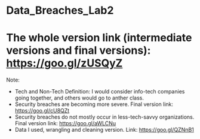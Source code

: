 # Data_Breaches_Lab2 
# The whole version link (intermediate versions and final versions): https://goo.gl/zUSQyZ

Note:

 * Tech and Non-Tech Definition: I would consider info-tech companies going together, and others would go to anther class.
 * Security breaches are becoming more severe. Final version link: https://goo.gl/cU8QZt
 * Security breaches do not mostly occur in less-tech-savvy organizations. Final version link: https://goo.gl/aWLCNu
 * Data I used, wrangling and cleaning version. Link: https://goo.gl/QZNnB1

